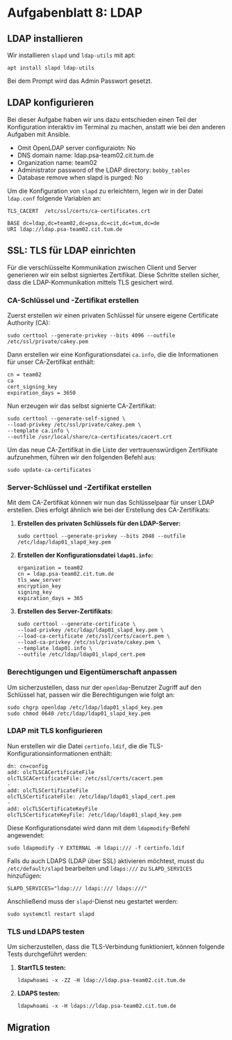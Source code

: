 # Aufgabenblatt 8: LDAP

## LDAP installieren
Wir installieren `slapd` und `ldap-utils` mit apt:
```shell
apt install slapd ldap-utils
```
Bei dem Prompt wird das Admin Passwort gesetzt.

## LDAP konfigurieren
Bei dieser Aufgabe haben wir uns dazu entschieden einen Teil der Konfiguration interaktiv im Terminal zu machen, anstatt wie bei den anderen Aufgaben mit Ansible.

- Omit OpenLDAP server configuraiotn: No
- DNS domain name: ldap.psa-team02.cit.tum.de
- Organization name: team02
- Administrator password of the LDAP directory: `bobby_tables`
- Database remove when slapd is purged: No

Um die Konfiguration von `slapd` zu erleichtern, legen wir in der Datei `ldap.conf` folgende Variablen an:
```
TLS_CACERT	/etc/ssl/certs/ca-certificates.crt

BASE dc=ldap,dc=team02,dc=psa,dc=cit,dc=tum,dc=de
URI ldap://ldap.psa-team02.cit.tum.de
```



## SSL: TLS für LDAP einrichten

Für die verschlüsselte Kommunikation zwischen Client und Server generieren wir ein selbst signiertes Zertifikat. Diese Schritte stellen sicher, dass die LDAP-Kommunikation mittels TLS gesichert wird.

### CA-Schlüssel und -Zertifikat erstellen
Zuerst erstellen wir einen privaten Schlüssel für unsere eigene Certificate Authority (CA):

```shell
sudo certtool --generate-privkey --bits 4096 --outfile /etc/ssl/private/cakey.pem
```

Dann erstellen wir eine Konfigurationsdatei `ca.info`, die die Informationen für unser CA-Zertifikat enthält:

```
cn = team02
ca
cert_signing_key
expiration_days = 3650
```

Nun erzeugen wir das selbst signierte CA-Zertifikat:

```shell
sudo certtool --generate-self-signed \
--load-privkey /etc/ssl/private/cakey.pem \
--template ca.info \
--outfile /usr/local/share/ca-certificates/cacert.crt
```

Um das neue CA-Zertifikat in die Liste der vertrauenswürdigen Zertifikate aufzunehmen, führen wir den folgenden Befehl aus:

```shell
sudo update-ca-certificates
```

### Server-Schlüssel und -Zertifikat erstellen
Mit dem CA-Zertifikat können wir nun das Schlüsselpaar für unser LDAP erstellen. Dies erfolgt ähnlich wie bei der Erstellung des CA-Zertifikats:

1. **Erstellen des privaten Schlüssels für den LDAP-Server:**
   ```shell
   sudo certtool --generate-privkey --bits 2048 --outfile /etc/ldap/ldap01_slapd_key.pem
   ```

2. **Erstellen der Konfigurationsdatei `ldap01.info`:**
   ```
   organization = team02
   cn = ldap.psa-team02.cit.tum.de
   tls_www_server
   encryption_key
   signing_key
   expiration_days = 365
   ```

3. **Erstellen des Server-Zertifikats:**
   ```shell
   sudo certtool --generate-certificate \
   --load-privkey /etc/ldap/ldap01_slapd_key.pem \
   --load-ca-certificate /etc/ssl/certs/cacert.pem \
   --load-ca-privkey /etc/ssl/private/cakey.pem \
   --template ldap01.info \
   --outfile /etc/ldap/ldap01_slapd_cert.pem
   ```

### Berechtigungen und Eigentümerschaft anpassen
Um sicherzustellen, dass nur der `openldap`-Benutzer Zugriff auf den Schlüssel hat, passen wir die Berechtigungen wie folgt an:

```shell
sudo chgrp openldap /etc/ldap/ldap01_slapd_key.pem
sudo chmod 0640 /etc/ldap/ldap01_slapd_key.pem
```

### LDAP mit TLS konfigurieren
Nun erstellen wir die Datei `certinfo.ldif`, die die TLS-Konfigurationsinformationen enthält:

```ldif
dn: cn=config
add: olcTLSCACertificateFile
olcTLSCACertificateFile: /etc/ssl/certs/cacert.pem
-
add: olcTLSCertificateFile
olcTLSCertificateFile: /etc/ldap/ldap01_slapd_cert.pem
-
add: olcTLSCertificateKeyFile
olcTLSCertificateKeyFile: /etc/ldap/ldap01_slapd_key.pem
```

Diese Konfigurationsdatei wird dann mit dem `ldapmodify`-Befehl angewendet:

```shell
sudo ldapmodify -Y EXTERNAL -H ldapi:/// -f certinfo.ldif
```

Falls du auch LDAPS (LDAP über SSL) aktivieren möchtest, musst du `/etc/default/slapd` bearbeiten und `ldaps:///` zu `SLAPD_SERVICES` hinzufügen:

```shell
SLAPD_SERVICES="ldap:/// ldapi:/// ldaps:///"
```

Anschließend muss der `slapd`-Dienst neu gestartet werden:

```shell
sudo systemctl restart slapd
```

### TLS und LDAPS testen

Um sicherzustellen, dass die TLS-Verbindung funktioniert, können folgende Tests durchgeführt werden:

1. **StartTLS testen:**
   ```shell
   ldapwhoami -x -ZZ -H ldap://ldap.psa-team02.cit.tum.de
   ```

2. **LDAPS testen:**
   ```shell
   ldapwhoami -x -H ldaps://ldap.psa-team02.cit.tum.de
   ```


## Migration
